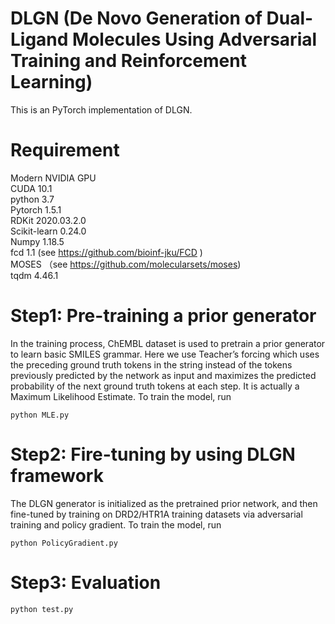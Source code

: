 # DLGN (De Novo Generation of Dual-Ligand Molecules Using Adversarial Training and Reinforcement Learning)
This is an PyTorch implementation of DLGN.

# Requirement
Modern NVIDIA GPU  </br>
CUDA 10.1 </br>
python 3.7 </br>
Pytorch 1.5.1  </br>
RDKit  2020.03.2.0  </br>
Scikit-learn 0.24.0  </br>
Numpy 1.18.5  </br>
fcd   1.1 (see https://github.com/bioinf-jku/FCD )  </br>
MOSES （see https://github.com/molecularsets/moses) </br>
tqdm  4.46.1 </br>


# Step1: Pre-training a prior generator
In the training process, ChEMBL dataset is used to pretrain a prior generator to learn basic SMILES grammar. Here we use Teacher’s forcing  which uses the preceding ground truth tokens in the string instead of the tokens previously predicted by the network as input and maximizes the predicted probability of the next ground truth tokens at each step. It is actually a Maximum Likelihood Estimate. To train the model, run

```
python MLE.py 
```

# Step2: Fire-tuning by using DLGN framework
The DLGN generator is initialized as the pretrained prior network, and then fine-tuned by training on DRD2/HTR1A training datasets via adversarial training and policy gradient. 
To train the model, run

```
python PolicyGradient.py 
```

# Step3: Evaluation
```
python test.py
```

